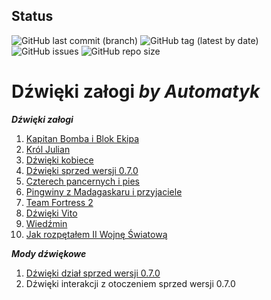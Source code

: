 ## Status
![GitHub last commit (branch)](https://img.shields.io/github/last-commit/komandos84/wot_sounds/master?style=for-the-badge)
![GitHub tag (latest by date)](https://img.shields.io/github/v/tag/komandos84/wot_sounds?style=for-the-badge)
![GitHub issues](https://img.shields.io/github/issues/komandos84/wot_sounds?style=for-the-badge)
![GitHub repo size](https://img.shields.io/github/repo-size/komandos84/wot_sounds?style=for-the-badge)

# Dźwięki załogi *by Automatyk*

***Dźwięki załogi***

1.  [Kapitan Bomba i Blok Ekipa](https://github.com/komandos84/wot_sounds/raw/master/bomba_crew_sounds/zip/BombaBlokEkipa.zip)
2.  [Król Julian](https://github.com/komandos84/wot_sounds/raw/master/julian_crew_sounds/zip/KrolJulian.zip)
3.  [Dźwięki kobiece](https://github.com/komandos84/wot_sounds/raw/master/kobitki_crew_sounds/zip/Kobitki.zip)
4.  [Dźwięki sprzed wersji 0.7.0](https://github.com/komandos84/wot_sounds/raw/master/old_crew_sounds/zip/OldCrew_0.6.7.zip)
5.  [Czterech pancernych i pies](https://github.com/komandos84/wot_sounds/raw/master/pancerni_crew_sounds/zip/Pancerni.zip)
6.  [Pingwiny z Madagaskaru i przyjaciele](https://github.com/komandos84/wot_sounds/raw/master/pingwiny_crew_sounds/zip/Pingwiny%26Przyjaciele.zip)
7.  [Team Fortress 2](https://github.com/komandos84/wot_sounds/raw/master/teamfortress2_crew_sounds/zip/TeamFortress.zip)
8.  [Dźwięki Vito](https://github.com/komandos84/wot_sounds/raw/master/vito_crew_sounds/zip/CrewSoundsByVito.zip)
9.  [Wiedźmin](https://github.com/komandos84/wot_sounds/raw/master/wiedzmin_crew_sounds/zip/CrewSoundsWiedzmin.zip)
10. [Jak rozpętałem II Wojnę Światową](https://github.com/komandos84/wot_sounds/raw/master/JakWWII_crew_sounds/zip/JakWW2.zip)

***Mody dźwiękowe***
1. [Dźwięki dział sprzed wersji 0.7.0](https://github.com/komandos84/wot_sounds/raw/master/old_sounds_of_gun/zip/old_sounds_of_gun.zip)
2. Dźwięki interakcji z otoczeniem sprzed wersji 0.7.0
